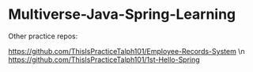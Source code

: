 # Multiverse-Java-Spring-Learning

Other practice repos:

https://github.com/ThisIsPracticeTalph101/Employee-Records-System
\n
https://github.com/ThisIsPracticeTalph101/1st-Hello-Spring
